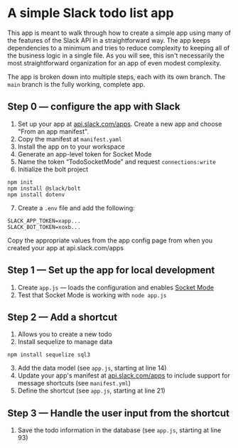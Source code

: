 # A simple Slack todo list app

This app is meant to walk through how to create a simple app using many of the features of the Slack API in a straightforward way. The app keeps dependencies to a minimum and tries to reduce complexity to keeping all of the business logic in a single file. As you will see, this isn't necessarily the most straightforward organization for an app of even modest complexity.

The app is broken down into multiple steps, each with its own branch. The `main` branch is the fully working, complete app.

## Step 0 — configure the app with Slack

1. Set up your app at [api.slack.com/apps](https://api.slack.com/apps). Create a new app and choose "From an app manifest".
2. Copy the manifest at `manifest.yaml`
3. Install the app on to your workspace
4. Generate an app-level token for Socket Mode
5. Name the token “TodoSocketMode” and request `connections:write`
6. Initialize the bolt project

```
npm init
npm install @slack/bolt
npm install dotenv
```
7. Create a `.env` file and add the following:

```
SLACK_APP_TOKEN=xapp...
SLACK_BOT_TOKEN=xoxb...
```

Copy the appropriate values from the app config page from when you created your app at api.slack.com/apps

## Step 1 — Set up the app for local development

1. Create `app.js` — loads the configuration and enables [Socket Mode](https://api.slack.com/apis/connections/socket)
2. Test that Socket Mode is working with `node app.js`

## Step 2 — Add a shortcut

1. Allows you to create a new todo
2. Install sequelize to manage data

```
npm install sequelize sql3
```

3. Add the data model (see `app.js`, starting at line 14)
4. Update your app's manifest at [api.slack.com/apps](https://api.slack.com/apps) to include support for message shortcuts (see `manifest.yml`)
5. Define the shortcut (see `app.js`, starting at line 21)

## Step 3 — Handle the user input from the shortcut

1. Save the todo information in the database (see `app.js`, starting at line 93)
